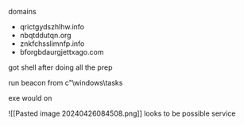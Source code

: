 domains 
- qrictgydszhlhw.info
- nbqtddutqn.org
- znkfchsslimnfp.info
- bforgbdaurgjettxago.com

got shell after doing all the prep

run beacon from c"\windows\tasks

exe would on

![[Pasted image 20240426084508.png]]
 looks to be possible service